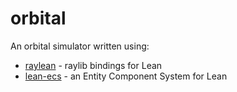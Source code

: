 # orbital

An orbital simulator written using:

* [raylean](https://github.com/funexists/raylean) - raylib bindings for Lean
* [lean-ecs](https://github.com/funexists/lean-ecs) - an Entity Component System for Lean
